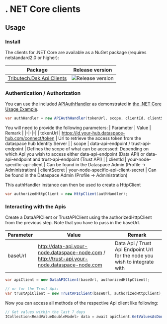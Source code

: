 # . NET Core clients

## Usage

### Install

The clients for .NET Core are available as a NuGet package (requires netstandard2.0 or higher):

| Package                                                                               | Release version                                                              |
| ------------------------------------------------------------------------------------- | ---------------------------------------------------------------------------- |
| [Tributech.Dsk.Api.Clients](https://www.nuget.org/packages/Tributech.Dsk.Api.Clients) | ![Release version](https://img.shields.io/nuget/v/Tributech.Dsk.Api.Clients) |

### Authentication / Authorization

You can use the included [APIAuthHandler](./APIAuthHandler.cs) as demonstrated in [the .NET Core Usage Example](../../examples/netcore).

```csharp
var authHandler = new APIAuthHandler(tokenUrl, scope, clientId, clientSecret);
```

You will need to provide the following parameters:
| Parameter | Value | Remark |
|-|-|-|
| tokenUrl | https://id.your-hub.dataspace-hub.com/connect/token | Url to retrieve the access token from the dataspace hub Identity Server |
| scope | data-api-endpoint / trust-api-endpoint | Defines the scope of what can be accessed: Depending on which Api you wish to access either data-api-endpoint (Data API) or data-api-endpoint and trust-api-endpoint (Trust API) |
| clientId | your-node-specific-api-client | Can be found in the Dataspace Admin (Profile -> Administration)
| clientSecret | your-node-specific-api-client-secret | Can be found in the Dataspace Admin (Profile -> Administration)

This authHandler instance can then be used to create a HttpClient

```csharp
var authorizedHttpClient = new HttpClient(authHandler);
```

### Interacting with the Apis

Create a DataAPIClient or TrustAPIClient using the authorizedHttpClient from the previous step. Note that you have to pass in the baseUrl.

| Parameter | Value                                                                                              | Remark                                                                    |
| --------- | -------------------------------------------------------------------------------------------------- | ------------------------------------------------------------------------- |
| baseUrl   | http://data-api.your-node.dataspace-node.com / http://trust-api.your-node.dataspace-node.com | Data Api / Trust Api Endpoint Url for the node you wish to integrate with |

```csharp
var apiClient = new DataAPIClient(baseUrl, authorizedHttpClient);

// or for the Trust Api:
var trustApiClient = new TrustAPIClient(baseUrl, authorizedHttpClient);
```

Now you can access all methods of the respective Api client like following:

```csharp
// Get values within the last 7 days
ICollection<ReadValueDoubleModel> data = await apiClient.GetValuesAsDoubleAsync(dataStreamId, DateTime.Now, DateTime.Now.AddDays(-7), fromSyncNumber: null, "asc", pageNumber: null, pageSize: null);
```
